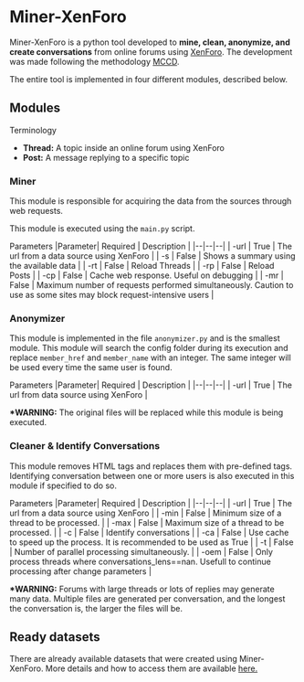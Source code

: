 
# Miner-XenForo

Miner-XenForo is a python tool developed to **mine, clean, anonymize, and create conversations** from online forums using [XenForo](https://xenforo.com/). The development was made following the methodology [MCCD](https://github.com/Ze-Carioca-Team/MCCD).


The entire tool is implemented in four different modules, described below.

## Modules


Terminology
 - **Thread:** A topic inside an online forum using XenForo
 - **Post:** A message replying to a specific topic

### Miner

This module is responsible for acquiring the data from the sources through web requests.


This module is executed using the `main.py` script.

Parameters
|Parameter| Required | Description | 
|--|--|--|
| -url | True  | The url from a data source using XenForo |
| -s   | False | Shows a summary using the available data |
| -rt  | False | Reload Threads |
| -rp  | False | Reload Posts |
| -cp  | False | Cache web response. Useful on debugging |
| -mr  | False | Maximum number of requests performed simultaneously. Caution to use as some sites may block request-intensive users |

### Anonymizer

This module is implemented in the file `anonymizer.py` and is the smallest module. This module will search the config folder during its execution and replace `member_href` and `member_name` with an integer. The same integer will be used every time the same user is found.

Parameters
|Parameter| Required | Description | 
|--|--|--|
| -url | True | The url from data source using XenForo |


**\*WARNING:** The original files will be replaced while this module is being executed.

### Cleaner & Identify Conversations

This module removes HTML tags and replaces them with pre-defined tags. Identifying conversation between one or more users is also executed in this module if specified to do so.

Parameters
|Parameter| Required | Description | 
|--|--|--|
| -url | True  | The url from a data source using XenForo |
| -min | False | Minimum size of a thread to be processed. |
| -max | False | Maximum size of a thread to be processed. |
| -c   | False | Identify conversations |
| -ca  | False | Use cache to speed up the process. It is recommended to be used as True |
| -t   | False | Number of parallel processing simultaneously. |
| -oem | False | Only process threads where conversations_lens==nan. Usefull to continue processing after change parameters |



**\*WARNING:** Forums with large threads or lots of replies may generate many data. Multiple files are generated per conversation, and the longest the conversation is, the larger the files will be.



## Ready datasets
  
There are already available datasets that were created using Miner-XenForo. More details and how to access them are available [here.](https://github.com/MatheusFerraroni/datasets_from_minerxenforo)